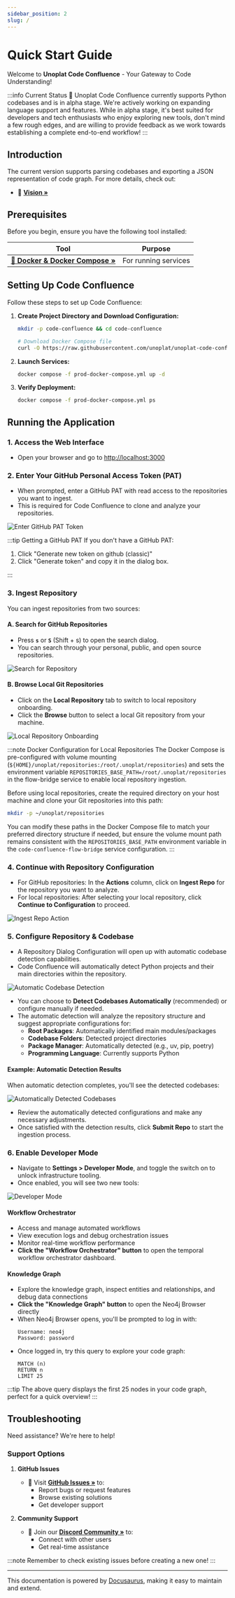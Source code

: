 ```yaml
---
sidebar_position: 2
slug: /
---
```


# Quick Start Guide

Welcome to **Unoplat Code Confluence** - Your Gateway to Code Understanding!

:::info Current Status
🔄 Unoplat Code Confluence currently supports Python codebases and is in alpha stage. We're actively working on expanding language support and features.
While in alpha stage, it's best suited for developers and tech enthusiasts who enjoy exploring new tools, don't mind a few rough edges, and are willing to provide feedback as we work towards establishing a complete end-to-end workflow!
:::

## Introduction

The current version supports parsing codebases and exporting a JSON representation of code graph. For more details, check out:
- 📘 [**Vision »**](/deep-dive/vision)

## Prerequisites

Before you begin, ensure you have the following tool installed:

| Tool | Purpose |
|------|---------|
| [**🐳 Docker & Docker Compose »**](https://www.portainer.io/) | For running services |

## Setting Up Code Confluence

Follow these steps to set up Code Confluence:

1. **Create Project Directory and Download Configuration:**
   ```bash
   mkdir -p code-confluence && cd code-confluence
   
   # Download Docker Compose file
   curl -O https://raw.githubusercontent.com/unoplat/unoplat-code-confluence/refs/heads/main/prod-docker-compose.yml
   ```

2. **Launch Services:**
   ```bash
   docker compose -f prod-docker-compose.yml up -d
   ```

3. **Verify Deployment:**
   ```bash
   docker compose -f prod-docker-compose.yml ps
   ```

## Running the Application

### 1. Access the Web Interface
- Open your browser and go to [http://localhost:3000](http://localhost:3000)

### 2. Enter Your GitHub Personal Access Token (PAT)
- When prompted, enter a GitHub PAT with read access to the repositories you want to ingest.
- This is required for Code Confluence to clone and analyze your repositories.

![Enter GitHub PAT Token](../../static/new_github_token.png)

:::tip Getting a GitHub PAT
If you don't have a GitHub PAT:
1. Click "Generate new token on github (classic)"
2. Click "Generate token" and copy it in the dialog box.

:::

### 3. Ingest Repository

You can ingest repositories from two sources:

#### A. Search for GitHub Repositories
- Press **`s`** or **`S`** (Shift + s) to open the search dialog.
- You can search through your personal, public, and open source repositories.

![Search for Repository](../../static/repository_search.png)

#### B. Browse Local Git Repositories
- Click on the **Local Repository** tab to switch to local repository onboarding.
- Click the **Browse** button to select a local Git repository from your machine.


![Local Repository Onboarding](../../static/local_onboarding_repo.png)

:::note Docker Configuration for Local Repositories
The Docker Compose is pre-configured with volume mounting (`${HOME}/unoplat/repositories:/root/.unoplat/repositories`) and sets the environment variable `REPOSITORIES_BASE_PATH=/root/.unoplat/repositories` in the flow-bridge service to enable local repository ingestion. 

Before using local repositories, create the required directory on your host machine and clone your Git repositories into this path:
```bash
mkdir -p ~/unoplat/repositories
```

You can modify these paths in the Docker Compose file to match your preferred directory structure if needed, but ensure the volume mount path remains consistent with the `REPOSITORIES_BASE_PATH` environment variable in the `code-confluence-flow-bridge` service configuration.
:::

### 4. Continue with Repository Configuration
- For GitHub repositories: In the **Actions** column, click on **Ingest Repo** for the repository you want to analyze.
- For local repositories: After selecting your local repository, click **Continue to Configuration** to proceed.

![Ingest Repo Action](../../static/repository_ingest_action.jpeg)

### 5. Configure Repository & Codebase
- A Repository Dialog Configuration will open up with automatic codebase detection capabilities.
- Code Confluence will automatically detect Python projects and their main directories within the repository.

![Automatic Codebase Detection](../../static/automatic_code_base_detection.png)

- You can choose to **Detect Codebases Automatically** (recommended) or configure manually if needed.
- The automatic detection will analyze the repository structure and suggest appropriate configurations for:
  - **Root Packages**: Automatically identified main modules/packages
  - **Codebase Folders**: Detected project directories
  - **Package Manager**: Automatically detected (e.g., uv, pip, poetry)
  - **Programming Language**: Currently supports Python

#### Example: Automatic Detection Results
When automatic detection completes, you'll see the detected codebases:

![Automatically Detected Codebases](../../static/codebase_automatic_detected.png)

- Review the automatically detected configurations and make any necessary adjustments.
- Once satisfied with the detection results, click **Submit Repo** to start the ingestion process.

### 6. Enable Developer Mode
- Navigate to **Settings > Developer Mode**, and toggle the switch on to unlock infrastructure tooling.
- Once enabled, you will see two new tools:

![Developer Mode](../../static/developer_mode.png)

#### Workflow Orchestrator
- Access and manage automated workflows
- View execution logs and debug orchestration issues
- Monitor real-time workflow performance
- **Click the "Workflow Orchestrator" button** to open the temporal workflow orchestrator dashboard.

#### Knowledge Graph
- Explore the knowledge graph, inspect entities and relationships, and debug data connections
- **Click the "Knowledge Graph" button** to open the Neo4j Browser directly
- When Neo4j Browser opens, you'll be prompted to log in with:
  ```
  Username: neo4j
  Password: password
  ```
- Once logged in, try this query to explore your code graph:
  ```cypher
  MATCH (n) 
  RETURN n 
  LIMIT 25
  ```

:::tip
The above query displays the first 25 nodes in your code graph, perfect for a quick overview!
:::

## Troubleshooting

Need assistance? We're here to help! 

### Support Options

1. **GitHub Issues**
   - 📝 Visit [**GitHub Issues »**](https://github.com/unoplat/unoplat-code-confluence/issues) to:
     - Report bugs or request features
     - Browse existing solutions
     - Get developer support

2. **Community Support**
   - 💬 Join our [**Discord Community »**](https://discord.com/channels/1131597983058755675/1169968780953260106) to:
     - Connect with other users
     - Get real-time assistance

:::note
Remember to check existing issues before creating a new one!
:::

---

<div className="docusaurus-powered">
  <p>This documentation is powered by <a href="https://docusaurus.io" target="_blank">Docusaurus</a>, making it easy to maintain and extend.</p>
</div>

